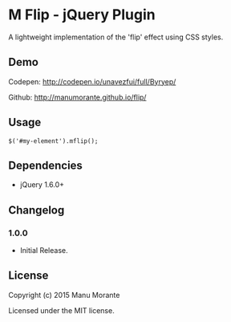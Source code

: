 M Flip - jQuery Plugin
=============================

A lightweight implementation of the 'flip' effect using CSS styles.

Demo
----

Codepen: http://codepen.io/unavezfui/full/Byryep/

Github: http://manumorante.github.io/flip/

Usage
------

	$('#my-element').mflip();

Dependencies
------------

* jQuery 1.6.0+


Changelog
---------

### 1.0.0
* Initial Release.

License
-------
Copyright (c) 2015 Manu Morante

Licensed under the MIT license.
